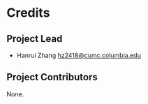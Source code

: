 Credits
=======

Project Lead
----------------

* Hanrui Zhang <hz2418@cumc.columbia.edu>

Project Contributors
------------

None.
